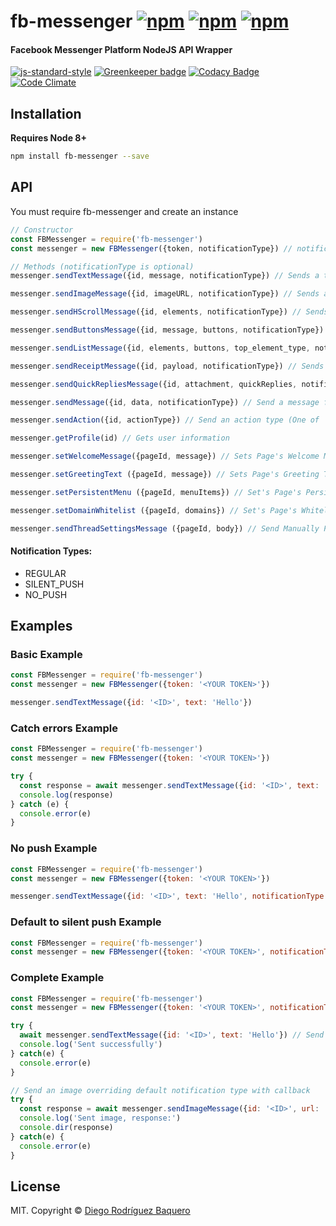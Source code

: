 # fb-messenger [![npm](https://img.shields.io/npm/v/fb-messenger.svg)](https://www.npmjs.com/package/fb-messenger) [![npm](https://img.shields.io/npm/dm/fb-messenger.svg)](https://www.npmjs.com/package/fb-messenger) [![npm](https://img.shields.io/npm/l/fb-messenger.svg)](LICENSE) 
#### Facebook Messenger Platform NodeJS API Wrapper

[![js-standard-style](https://img.shields.io/badge/code%20style-standard-brightgreen.svg)](http://standardjs.com/) [![Greenkeeper badge](https://badges.greenkeeper.io/DiegoRBaquero/node-fb-messenger.svg)](https://greenkeeper.io/) [![Codacy Badge](https://api.codacy.com/project/badge/Grade/b3cbd4666fa54722b38288c98cd5e8c1)](https://www.codacy.com/app/diegorbaquero/node-fb-messenger?utm_source=github.com&amp;utm_medium=referral&amp;utm_content=DiegoRBaquero/node-fb-messenger&amp;utm_campaign=Badge_Grade) [![Code Climate](https://codeclimate.com/github/DiegoRBaquero/node-fb-messenger/badges/gpa.svg)](https://codeclimate.com/github/DiegoRBaquero/node-fb-messenger)

## Installation

**Requires Node 8+**

```bash
npm install fb-messenger --save
```

## API

You must require fb-messenger and create an instance

```js
// Constructor
const FBMessenger = require('fb-messenger')
const messenger = new FBMessenger({token, notificationType}) // notificationType is optional, default = 'REGULAR'

// Methods (notificationType is optional)
messenger.sendTextMessage({id, message, notificationType}) // Sends a text message

messenger.sendImageMessage({id, imageURL, notificationType}) // Sends an image from URL

messenger.sendHScrollMessage({id, elements, notificationType}) // Sends an H-SCroll generic message

messenger.sendButtonsMessage({id, message, buttons, notificationType}) // Sends a buttons message

messenger.sendListMessage({id, elements, buttons, top_element_type, notificationType}) // Sends a list message

messenger.sendReceiptMessage({id, payload, notificationType}) // Sends a receipt message (No need for template_type in payload) 

messenger.sendQuickRepliesMessage({id, attachment, quickReplies, notificationType}) // Sends a Quick Replies Message

messenger.sendMessage({id, data, notificationType}) // Send a message from custom data

messenger.sendAction({id, actionType}) // Send an action type (One of 'mark_seen', 'typing_on', 'typing_off')

messenger.getProfile(id) // Gets user information

messenger.setWelcomeMessage({pageId, message}) // Sets Page's Welcome Message (message can be a text string or a strucuted message)

messenger.setGreetingText ({pageId, message}) // Sets Page's Greeting Text

messenger.setPersistentMenu ({pageId, menuItems}) // Set's Page's Persistent Menu

messenger.setDomainWhitelist ({pageId, domains}) // Set's Page's Whitelisted Domains 

messenger.sendThreadSettingsMessage ({pageId, body}) // Send Manually Page's Thread Settings
```

#### Notification Types:
 - REGULAR
 - SILENT_PUSH
 - NO_PUSH

## Examples

### Basic Example

```js
const FBMessenger = require('fb-messenger')
const messenger = new FBMessenger({token: '<YOUR TOKEN>'})

messenger.sendTextMessage({id: '<ID>', text: 'Hello'})
```

### Catch errors Example

```js
const FBMessenger = require('fb-messenger')
const messenger = new FBMessenger({token: '<YOUR TOKEN>'})

try {
  const response = await messenger.sendTextMessage({id: '<ID>', text: 'Hello'})
  console.log(response)
} catch (e) {
  console.error(e)
}
```

### No push Example

```js
const FBMessenger = require('fb-messenger')
const messenger = new FBMessenger({token: '<YOUR TOKEN>'})

messenger.sendTextMessage({id: '<ID>', text: 'Hello', notificationType: 'NO_PUSH'})
```

### Default to silent push Example

```js
const FBMessenger = require('fb-messenger')
const messenger = new FBMessenger({token: '<YOUR TOKEN>', notificationType: 'SILENT_PUSH'})
```

### Complete Example

```js
const FBMessenger = require('fb-messenger')
const messenger = new FBMessenger({token: '<YOUR TOKEN>', notificationType: 'NO_PUSH'})

try {
  await messenger.sendTextMessage({id: '<ID>', text: 'Hello'}) // Send a message with NO_PUSH, ignoring response
  console.log('Sent successfully')
} catch(e) {
  console.error(e)
}

// Send an image overriding default notification type with callback
try {
  const response = await messenger.sendImageMessage({id: '<ID>', url: '<IMG URL>', notificationType: 'REGULAR'})
  console.log('Sent image, response:')
  console.dir(response)
} catch(e) {
  console.error(e)
}
```

## License

MIT. Copyright © [Diego Rodríguez Baquero](https://diegorbaquero.com)
